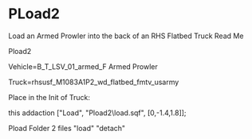 # PLoad2
Load an Armed Prowler into the back of an RHS Flatbed Truck
Read Me

Pload2

Vehicle=B_T_LSV_01_armed_F   Armed Prowler

Truck=rhsusf_M1083A1P2_wd_flatbed_fmtv_usarmy

Place in the Init of Truck:

this addaction ["Load", "Pload2\load.sqf", [0,-1.4,1.8]]; 


Pload Folder 2 files "load" "detach"



